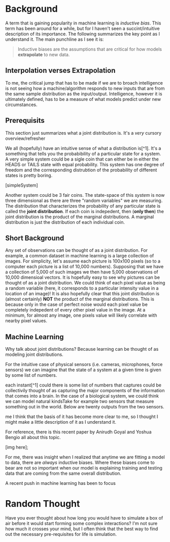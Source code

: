 # Background

A term that is gaining popularity in machine learning is *inductive bias*. This term has been around for a while, but for I haven't seen a succint/intuitive description of its importance. The following summarizes the key point as I understand it. The main punchline as I see it is:

> Inductive biases are the assumptions that are critical for how models **extrapolate** to new data. 

## Interpolation verses Extrapolation

To me, the critical jump that has to be made if we are to broach intelligence is not seeing how a machine/algorithm responds to new inputs that are from the same sample distribution as the input/output. Intelligence, however it is ultimately defined, has to be a measure of what models predict under new circumstances. 

## Prerequisits

This section just summarizes what a joint distribution is. It's a *very* cursory overview/refresher

We all (hopefully) have an intuitive sense of what a distribution is[^1]. It's a something that tells you the probabibility of a particular state for a system. A very simple system could be a sigle coin that can either be in either the HEADS or TAILS state with equal probability. This system has one degree of freedom and the corresponding distrubtion of the probability of different states is pretty boring. 

[simpleSystem]

Another system could be 3 fair coins. The state-space of this *system* is now three dimensional as there are three "random variables" we are measuring. The distribution that characterizes the probability of any particular state is called the **joint distribution**. If each coin is indepedent, then (**only then**) the joint distribution is the product of the marginal distributions. A marginal distribution is just the distribution of each individual coin. 

## Short Background

Any set of observations can be thought of as a joint distribution. For example, a common dataset in machine learning is a large collection of images. For simplicity, let's assume each picture is 100x100 pixels (so to a computer each picture is a list of 10,000 numbers). Supposing that we have a collection of 5,000 of such images we then have 5,000 observations of 10,000 dimensioal vectors. It is hopefully easy to see why pictures can be thought of as a joint distribution. We could think of each pixel value as being a random variable (here, it corresponds to a particular intensity value in a location of an image)! It is also hopefully clear that this joint distribution is (almost certainly) **NOT** the product of the marginal distributions. This is because only in the case of perfect noise would each pixel value be completely indepedent of every other pixel value in the image. At a minimum, for almost any image, one pixels value will likely correlate with nearby pixel values.

## Machine Learning

Why talk about joint distributions? Because learning can be thought of as modeling joint distributions. 


 For the intuitive case of physical sensors (i.e. cameras, microphones, force sensors) we can imagine that the state of a system at a given time is given by some list of numbers. 


each instant[^1] could there is some list of numbers that captures  could be collectivily thought of as capturing the major components of the information that comes into a brain. In the case of a biological system, we could think we can model  natural kindsTake for example two sensors that measure something out in the world. Below are twenty outputs from the two sensors.


me I think that the basis of it has become more clear to me, so I thought I might make a little description of it as I understand it.

For reference, there is this recent paper by Anirudh Goyal and Yoshua Bengio all about this topic.

[img here];

For me, there was insight when I realized that anytime we are fitting a model to data, there are *always* inductive biases. Where these biases come to bear are not so important when our model is explaining training and testing data that are coming from the same overall distribution. 

A recent push in machine learning has been to focus

# Random Thought

Have you ever thought about how long you would have to simulate a box of air before it would start forming some complex interactions? I'm not sure how much it crosses your mind, but I often think that the best way to find out the necessary pre-requisites for life is simulation. 